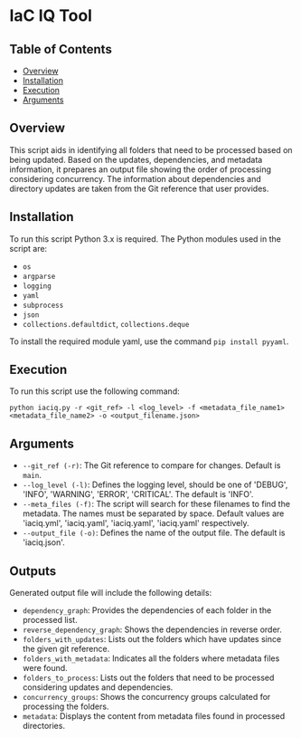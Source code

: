 # IaC IQ Tool


## Table of Contents

- [Overview](#overview)
- [Installation](#installation)
- [Execution](#execution)
- [Arguments](#arguments)

## Overview

This script aids in identifying all folders that need to be processed based on being updated. Based on the updates, dependencies, and metadata information, it prepares an output file showing the order of processing considering concurrency. The information about dependencies and directory updates are taken from the Git reference that user provides.

## Installation

To run this script Python 3.x is required. The Python modules used in the script are:

- `os`
- `argparse`
- `logging`
- `yaml`
- `subprocess`
- `json`
- `collections.defaultdict`, `collections.deque`

To install the required module yaml, use the command `pip install pyyaml`.

## Execution

To run this script use the following command:

`python iaciq.py -r <git_ref> -l <log_level> -f <metadata_file_name1> <metadata_file_name2> -o <output_filename.json>`

## Arguments

- `--git_ref (-r)`: The Git reference to compare for changes. Default is `main`.
- `--log_level (-l)`: Defines the logging level, should be one of 'DEBUG', 'INFO', 'WARNING', 'ERROR', 'CRITICAL'. The default is 'INFO'.
- `--meta_files (-f)`: The script will search for these filenames to find the metadata. The names must be separated by space. Default values are 'iaciq.yml', 'iaciq.yaml', 'iaciq.yaml', 'iaciq.yaml' respectively.
- `--output_file (-o)`: Defines the name of the output file. The default is 'iaciq.json'.

## Outputs

Generated output file will include the following details:

- `dependency_graph`: Provides the dependencies of each folder in the processed list.
- `reverse_dependency_graph`: Shows the dependencies in reverse order.
- `folders_with_updates`: Lists out the folders which have updates since the given git reference.
- `folders_with_metadata`: Indicates all the folders where metadata files were found.
- `folders_to_process`: Lists out the folders that need to be processed considering updates and dependencies.
- `concurrency_groups`: Shows the concurrency groups calculated for processing the folders.
- `metadata`: Displays the content from metadata files found in processed directories.
